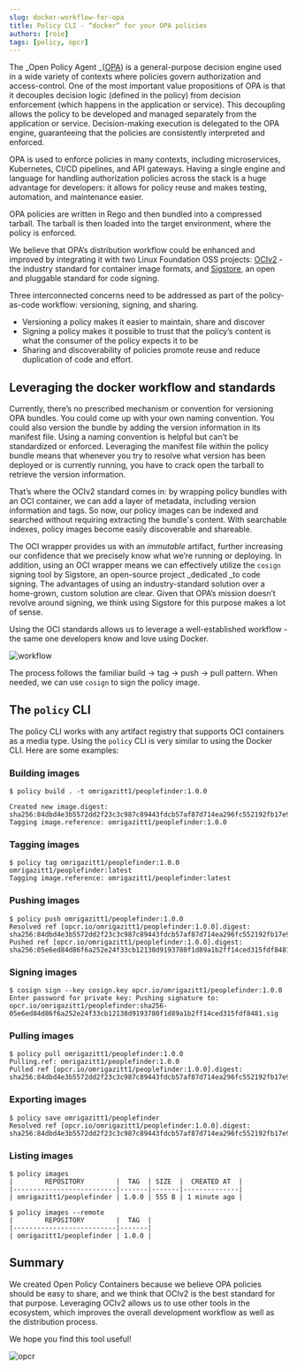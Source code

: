 ```yaml
---
slug: docker-workflow-for-opa
title: Policy CLI - “docker” for your OPA policies
authors: [roie]
tags: [policy, opcr]
---
```


The _Open Policy Agent _([OPA](https://www.openpolicyagent.org/)) is a general-purpose decision engine used in a wide variety of contexts where policies govern authorization and access-control. One of the most important value propositions of OPA is that it decouples decision logic (defined in the policy) from decision enforcement (which happens in the application or service). This decoupling allows the policy to be developed and managed separately from the application or service. Decision-making execution is delegated to the OPA engine, guaranteeing that the policies are consistently interpreted and enforced. 

OPA is used to enforce policies in many contexts, including microservices, Kubernetes, CI/CD pipelines, and API gateways. Having a single engine and language for handling authorization policies across the stack is a huge advantage for developers: it allows for policy reuse and makes testing, automation, and maintenance easier.

OPA policies are written in Rego and then bundled into a compressed tarball. The tarball is then loaded into the target environment, where the policy is enforced.

We believe that OPA’s distribution workflow could be enhanced and improved by integrating it with two Linux Foundation OSS projects: [OCIv2](https://opencontainers.org/) - the industry standard for container image formats, and [Sigstore](https://www.sigstore.dev/), an open and pluggable standard for code signing.   

Three interconnected concerns need to be addressed as part of the policy-as-code workflow: versioning, signing, and sharing. 

* Versioning a policy makes it easier to maintain, share and discover
* Signing a policy makes it possible to trust that the policy’s content is what the consumer of the policy expects it to be
* Sharing and discoverability of policies promote reuse and reduce duplication of code and effort. 

<!--truncate-->

## Leveraging the docker workflow and standards

Currently, there’s no prescribed mechanism or convention for versioning OPA bundles. You could come up with your own naming convention. You could also version the bundle by adding the version information in its manifest file. Using a naming convention is helpful but can’t be standardized or enforced. Leveraging the manifest file within the policy bundle means that whenever you try to resolve what version has been deployed or is currently running, you have to crack open the tarball to retrieve the version information. 

That’s where the OCIv2 standard comes in: by wrapping policy bundles with an OCI container, we can add a layer of metadata, including version information and tags. So now, our policy images can be indexed and searched without requiring extracting the bundle's content. With searchable indexes, policy images become easily discoverable and shareable. 

The OCI wrapper provides us with an _immutable_ artifact, further increasing our confidence that we precisely know what we’re running or deploying. In addition, using an OCI wrapper means we can effectively utilize the `cosign` signing tool by Sigstore, an open-source project _dedicated _to code signing. The advantages of using an industry-standard solution over a home-grown, custom solution are clear. Given that OPA’s mission doesn’t revolve around signing, we think using Sigstore for this purpose makes a lot of sense. 

Using the OCI standards allows us to leverage a well-established workflow - the same one developers know and love using Docker. 

![workflow](./workflow.png "policy workflow")

The process follows the familiar build -> tag -> push -> pull pattern. When needed, we can use `cosign` to sign the policy image. 

## The `policy` CLI

The policy CLI works with any artifact registry that supports OCI containers as a media type. Using the `policy` CLI is very similar to using the Docker CLI. Here are some examples:

### Building images

```
$ policy build . -t omrigazitt1/peoplefinder:1.0.0

Created new image.digest: sha256:84dbd4e3b5572dd2f23c3c987c89443fdcb57af87d714ea296fc552192fb17e9
Tagging image.reference: omrigazitt1/peoplefinder:1.0.0
```

### Tagging images

```
$ policy tag omrigazitt1/peoplefinder:1.0.0 omrigazitt1/peoplefinder:latest
Tagging image.reference: omrigazitt1/peoplefinder:latest
```

### Pushing images

```
$ policy push omrigazitt1/peoplefinder:1.0.0
Resolved ref [opcr.io/omrigazitt1/peoplefinder:1.0.0].digest: sha256:84dbd4e3b5572dd2f23c3c987c89443fdcb57af87d714ea296fc552192fb17e9
Pushed ref [opcr.io/omrigazitt1/peoplefinder:1.0.0].digest: sha256:05e6ed84d86f6a252e24f33cb12138d9193780f1d89a1b2ff14ced315fdf8481
```

### Signing images

```
$ cosign sign --key cosign.key opcr.io/omrigazitt1/peoplefinder:1.0.0
Enter password for private key: Pushing signature to: opcr.io/omrigazitt1/peoplefinder:sha256-05e6ed84d86f6a252e24f33cb12138d9193780f1d89a1b2ff14ced315fdf8481.sig
```

### Pulling images

```
$ policy pull omrigazitt1/peoplefinder:1.0.0
Pulling.ref: omrigazitt1/peoplefinder:1.0.0
Pulled ref [opcr.io/omrigazitt1/peoplefinder:1.0.0].digest: sha256:84dbd4e3b5572dd2f23c3c987c89443fdcb57af87d714ea296fc552192fb17e9
```

### Exporting images

```
$ policy save omrigazitt1/peoplefinder
Resolved ref [opcr.io/omrigazitt1/peoplefinder:1.0.0].digest: sha256:84dbd4e3b5572dd2f23c3c987c89443fdcb57af87d714ea296fc552192fb17e9
```

### Listing images

```
$ policy images
|        REPOSITORY        |  TAG  | SIZE  |  CREATED AT  |
|--------------------------|-------|-------|--------------|
| omrigazitt1/peoplefinder | 1.0.0 | 555 B | 1 minute ago |

$ policy images --remote
|        REPOSITORY        |  TAG  | 
|--------------------------|-------|
| omrigazitt1/peoplefinder | 1.0.0 | 
```

## Summary

We created Open Policy Containers because we believe OPA policies should be easy to share, and we think that OCIv2 is the best standard for that purpose. Leveraging OCIv2 allows us to use other tools in the ecosystem, which improves the overall development workflow as well as the distribution process.

We hope you find this tool useful!

![opcr](/img/logo.png)
